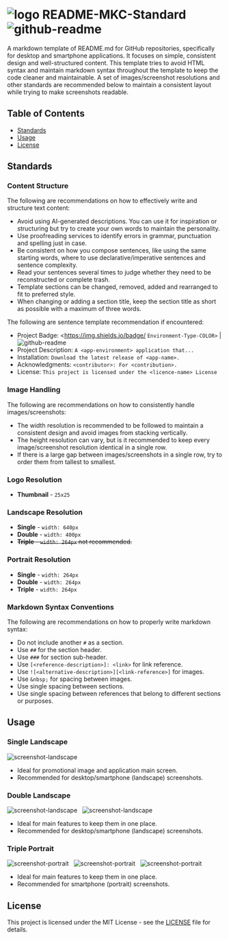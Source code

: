# ![logo][logo-thumbnail] README-MKC-Standard ![github-readme][app-badge]

A markdown template of README.md for GitHub repositories, specifically for desktop and smartphone applications. It focuses on simple, consistent design and well-structured content. This template tries to avoid HTML syntax and maintain markdown syntax throughout the template to keep the code cleaner and maintainable. A set of images/screenshot resolutions and other standards are recommended below to maintain a consistent layout while trying to make screenshots readable.

## Table of Contents
- [Standards](#standards)
- [Usage](#usage)
- [License](#license)

## Standards
### Content Structure
The following are recommendations on how to effectively write and structure text content:
- Avoid using AI-generated descriptions. You can use it for inspiration or structuring but try to create your own words to maintain the personality.
- Use proofreading services to identify errors in grammar, punctuation and spelling just in case.
- Be consistent on how you compose sentences, like using the same starting words, where to use declarative/imperative sentences and sentence complexity.
- Read your sentences several times to judge whether they need to be reconstructed or complete trash.
- Template sections can be changed, removed, added and rearranged to fit to preferred style.
- When changing or adding a section title, keep the section title as short as possible with a maximum of three words.

The following are sentence template recommendation if encountered:
- Project Badge: <https://img.shields.io/badge/ `Environment-Type-COLOR>` | ![github-readme](https://img.shields.io/badge/Windows-File_Management_System-4483BE)
- Project Description: `A <app-environment> application that...`
- Installation: `Download the latest release of <app-name>.`
- Acknowledgments: `<contributor>: For <contribution>.`
- License: `This project is licensed under the <licence-name> License`

### Image Handling
The following are recommendations on how to consistently handle images/screenshots:
- The width resolution is recommended to be followed to maintain a consistent design and avoid images from stacking vertically.
- The height resolution can vary, but is it recommended to keep every image/screenshot resolution identical in a single row.
- If there is a large gap between images/screenshots in a single row, try to order them from tallest to smallest.

### Logo Resolution
- **Thumbnail** - `25x25`

### Landscape Resolution
- **Single** - `width: 640px`
- **Double** - `width: 400px`
- ~~**Triple** - `width: 264px` not recommended.~~

### Portrait Resolution
- **Single** - `width: 264px`
- **Double** - `width: 264px`
- **Triple** - `width: 264px`

### Markdown Syntax Conventions
The following are recommendations on how to properly write markdown syntax:
- Do not include another `#` as a section.
- Use `##` for the section header.
- Use `###` for section sub-header.
- Use `[<reference-description>]: <link>` for link reference.
- Use `![<alternative-description>][<link-reference>]` for images.
- Use `&nbsp;` for spacing between images.
- Use single spacing between sections.
- Use single spacing between references that belong to different sections or purposes.

## Usage
### Single Landscape
![screenshot-landscape][single-landscape] &nbsp;
- Ideal for promotional image and application main screen.
- Recommended for desktop/smartphone (landscape) screenshots.

### Double Landscape
![screenshot-landscape][double-landscape] &nbsp;
![screenshot-landscape][double-landscape]
- Ideal for main features to keep them in one place.
- Recommended for desktop/smartphone (landscape) screenshots.

### Triple Portrait
![screenshot-portrait][triple-portrait] &nbsp;
![screenshot-portrait][triple-portrait] &nbsp;
![screenshot-portrait][triple-portrait]
- Ideal for main features to keep them in one place.
- Recommended for smartphone (portrait) screenshots.

## License
This project is licensed under the MIT License - see the [LICENSE](LICENSE) file for details.

<!-- Reference -->
[logo-thumbnail]: https://github.com/Mindkerchief/README-MKC-Standard/blob/e6aa6e5d50a7de43b5c7d51e576a6eff42c26573/assets/logo-thumbnail.png
[app-badge]: https://img.shields.io/badge/GitHub-README-FFFFFF

[single-landscape]: https://github.com/Mindkerchief/README-MKC-Standard/blob/e6aa6e5d50a7de43b5c7d51e576a6eff42c26573/assets/screenshot-single-landscape.png
[double-landscape]: https://github.com/Mindkerchief/README-MKC-Standard/blob/e6aa6e5d50a7de43b5c7d51e576a6eff42c26573/assets/screenshot-double-landscape.png
[triple-portrait]: https://github.com/Mindkerchief/README-MKC-Standard/blob/e6aa6e5d50a7de43b5c7d51e576a6eff42c26573/assets/screenshot-triple-portrait.png
